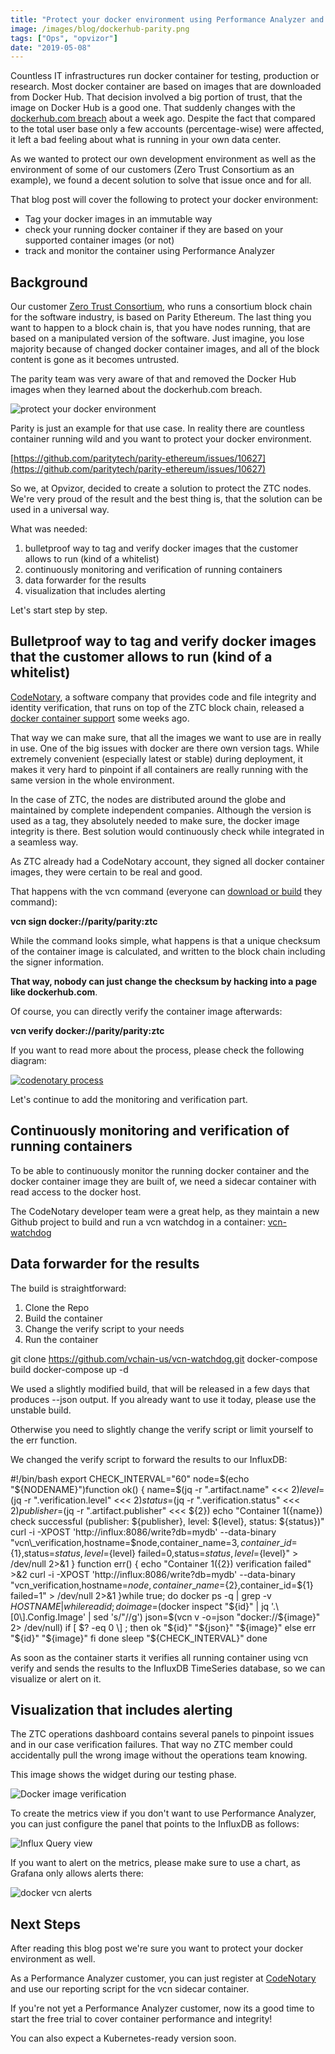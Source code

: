 ```yaml
---
title: "Protect your docker environment using Performance Analyzer and CodeNotary"
image: /images/blog/dockerhub-parity.png
tags: ["Ops", "opvizor"]
date: "2019-05-08"
---
```


Countless IT infrastructures run docker container for testing, production or research. Most docker container are based on images that are downloaded from Docker Hub. That decision involved a big portion of trust, that the image on Docker Hub is a good one. That suddenly changes with the [dockerhub.com breach](https://www.theinquirer.net/inquirer/news/3074793/docker-hub-breach) about a week ago. Despite the fact that compared to the total user base only a few accounts (percentage-wise) were affected, it left a bad feeling about what is running in your own data center.

As we wanted to protect our own development environment as well as the environment of some of our customers (Zero Trust Consortium as an example), we found a decent solution to solve that issue once and for all.

That blog post will cover the following to protect your docker environment:

- Tag your docker images in an immutable way
- check your running docker container if they are based on your supported container images (or not)
- track and monitor the container using Performance Analyzer

## Background

Our customer [Zero Trust Consortium](https://www.zerotrustconsortium.org), who runs a consortium block chain for the software industry, is based on Parity Ethereum. The last thing you want to happen to a block chain is, that you have nodes running, that are based on a manipulated version of the software. Just imagine, you lose majority because of changed docker container images, and all of the block content is gone as it becomes untrusted.

The parity team was very aware of that and removed the Docker Hub images when they learned about the dockerhub.com breach.

![protect your docker environment](/images/blog/dockerhub-parity.png)

Parity is just an example for that use case. In reality there are countless container running wild and you want to protect your docker environment.

[https://github.com/paritytech/parity-ethereum/issues/10627](https://github.com/paritytech/parity-ethereum/issues/10627)

So we, at Opvizor, decided to create a solution to protect the ZTC nodes. We're very proud of the result and the best thing is, that the solution can be used in a universal way.

What was needed:

1. bulletproof way to tag and verify docker images that the customer allows to run (kind of a whitelist)
2. continuously monitoring and verification of running containers
3. data forwarder for the results
4. visualization that includes alerting

Let's start step by step.

## Bulletproof way to tag and verify docker images that the customer allows to run (kind of a whitelist)

[CodeNotary](https://www.codenotary.io), a software company that provides code and file integrity and identity verification, that runs on top of the ZTC block chain, released a [docker container support](https://github.com/vchain-us/vcn/blob/master/docs/DOCKERINTEGRATION.md) some weeks ago.

That way we can make sure, that all the images we want to use are in really in use. One of the big issues with docker are there own version tags. While extremely convenient (especially latest or stable) during deployment, it makes it very hard to pinpoint if all containers are really running with the same version in the whole environment.

In the case of ZTC, the nodes are distributed around the globe and maintained by complete independent companies. Although the version is used as a tag, they absolutely needed to make sure, the docker image integrity is there. Best solution would continuously check while integrated in a seamless way.

As ZTC already had a CodeNotary account, they signed all docker container images, they were certain to be real and good.

That happens with the vcn command (everyone can [download or build](https://github.com/vchain-us/vcn) they command):

**vcn sign docker://parity/parity:ztc**

While the command looks simple, what happens is that a unique checksum of the container image is calculated, and written to the block chain including the signer information.

**That way, nobody can just change the checksum by hacking into a page like dockerhub.com**.

Of course, you can directly verify the container image afterwards:

**vcn verify docker://parity/parity:ztc**

If you want to read more about the process, please check the following diagram:

[![codenotary process](/images/blog/vcn_hiwy.png)](https://github.com/vchain-us/vcn/blob/master/docs/vcn_hiwb.png)

Let's continue to add the monitoring and verification part.

## Continuously monitoring and verification of running containers

To be able to continuously monitor the running docker container and the docker container image they are built of, we need a sidecar container with read access to the docker host.

The CodeNotary developer team were a great help, as they maintain a new Github project to build and run a vcn watchdog in a container: [vcn-watchdog](https://github.com/vchain-us/vcn-watchdog)

## Data forwarder for the results

The build is straightforward:

1. Clone the Repo
2. Build the container
3. Change the verify script to your needs
4. Run the container

git clone https://github.com/vchain-us/vcn-watchdog.git
docker-compose build
docker-compose up -d

We used a slightly modified build, that will be released in a few days that produces --json output. If you already want to use it today, please use the unstable build.

Otherwise you need to slightly change the verify script or limit yourself to the err function.

We changed the verify script to forward the results to our InfluxDB:

#!/bin/bash
export CHECK\_INTERVAL="60"
node=$(echo "${NODENAME}")function ok() {
    name=$(jq -r ".artifact.name" <<< ${2})
    level=$(jq -r ".verification.level" <<< ${2})
    status=$(jq -r ".verification.status" <<< ${2})
    publisher=$(jq -r ".artifact.publisher" <<< ${2})
    echo "Container ${1} (${name}) check successful (publisher: ${publisher}, level: ${level}, status: ${status})"
    curl -i -XPOST 'http://influx:8086/write?db=mydb'  
	--data-binary "vcn\_verification,hostname=$node,container\_name=${3},container\_id=${1},status=${status},level=${level} failed=0,status=${status},level=${level}" 
	> /dev/null 2>&1
   } function err() {
    echo "Container ${1} (${2}) verification failed" >&2
    curl -i -XPOST 'http://influx:8086/write?db=mydb' --data-binary 
	"vcn\_verification,hostname=$node,container\_name=${2},container\_id=${1} failed=1" 
	> /dev/null 2>&1
   }while true; do
    docker ps -q | grep -v ${HOSTNAME} | while read id; do
        image=$(docker inspect "${id}" | jq '.\[0\].Config.Image' | sed 's/"//g')
        json=$(vcn v -o=json "docker://${image}" 2> /dev/null)
        if \[ $? -eq 0 \] ; then
            ok "${id}" "${json}" "${image}"
        else
            err "${id}" "${image}"
        fi
    done
    sleep "${CHECK\_INTERVAL}"
done

As soon as the container starts it verifies all running container using vcn verify and sends the results to the InfluxDB TimeSeries database, so we can visualize or alert on it.

## Visualization that includes alerting

The ZTC operations dashboard contains several panels to pinpoint issues and in our case verification failures. That way no ZTC member could accidentally pull the wrong image without the operations team knowing.

This image shows the widget during our testing phase. 

![Docker image verification](/images/blog/docker-vcn-results.png)

To create the metrics view if you don't want to use Performance Analyzer, you can just configure the panel that points to the InfluxDB as follows:

![Influx Query view](/images/blog/influx.png)

If you want to alert on the metrics, please make sure to use a chart, as Grafana only allows alerts there:

![docker vcn alerts](/images/blog/alert.png)

## Next Steps

After reading this blog post we're sure you want to protect your docker environment as well.

As a Performance Analyzer customer, you can just register at [CodeNotary](https://www.codenotary.io) and use our reporting script for the vcn sidecar container.

If you're not yet a Performance Analyzer customer, now its a good time to start the free trial to cover container performance and integrity!

You can also expect a Kubernetes-ready version soon.
